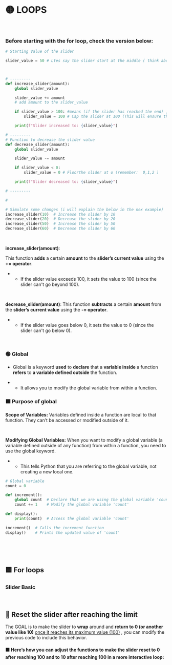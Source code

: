 # 🟡 LOOPS

<br>



### Before starting with the for loop, check the version below:

```python
# Starting Value of the slider

slider_value = 50 # Ltes say the slider start at the middle ( think about a sequence of 3 imgs, 0,1,2 , it will start from picture 1)



# ---------
def increase_slider(amount):
    global slider_value

    slider_value += amount
    # add amount to the slider_value

    if slider_value > 100: #means (if the slider has reached the end) , then do the below:
        slider_value = 100 # Cap the slider at 100 (This will ensure that the slider value does not go beyond its maximum limit)

    print(f"Slider increased to: {slider_value}")

# ---------
# Function to decrease the slider value
def decrease_slider(amount):
    global slider_value

    slider_value -= amount

    if slider_value < 0:
        slider_value = 0 # Floorthe slider at o (remember:  0,1,2 )

    print(f"Slider decreased to: {slider_value}")

# ---------

#

# Simulate some changes (i will explain the below in the nex example)
increase_slider(10)  # Increase the slider by 10
decrease_slider(20)  # Decrease the slider by 20
increase_slider(50)  # Increase the slider by 50
decrease_slider(60)  # Decrease the slider by 60
```

<br>

**increase_slider(amount)**:


 This function **adds** a certain **amount** to the **slider’s current value** using the **+= operator**.


- -  If the slider value exceeds 100, it sets the value to 100 (since the slider can't go beyond 100).

<br>

**decrease_slider(amount)**: This function **subtracts** a certain **amount** from the  **slider’s current value** using the **-= operator**.

- - If the slider value goes below 0, it sets the value to 0 (since the slider can't go below 0).

<br>

### 🟢 Global

- Global is  a keyword **used** to **declare** that a **variable inside** a function **refers** to **a variable defined outside** the function.


- - It allows you to modify the global variable from within a function.

### 🟧 Purpose of global

**Scope of Variables:** Variables defined inside a function are local to that function. They can’t be accessed or modified outside of it.

<br>

**Modifying Global Variables:** When you want to modify a global variable (a variable defined outside of any function) from within a function, you need to use the global keyword.

- -  This tells Python that you are referring to the global variable, not creating a new local one.

```python
# Global variable
count = 0

def increment():
    global count  # Declare that we are using the global variable 'count'
    count += 1    # Modify the global variable 'count'

def display():
    print(count)  # Access the global variable 'count'

increment()  # Calls the increment function
display()    # Prints the updated value of 'count'

```

<br>
<br>
<br>


## 🟦 For loops

### Slider Basic
<br>




## 🌈 Reset the slider after reaching the limit

The GOAL is to make the slider to **wrap** around and **return to 0 (or another value like 10)** <u>once it reaches its maximum value (100)</u> , you can modify the previous code to include this behavior.


####  🟧 Here’s how you can adjust the functions to make the slider reset to 0 after reaching 100 and to 10 after reaching 100 in a more interactive loop:


